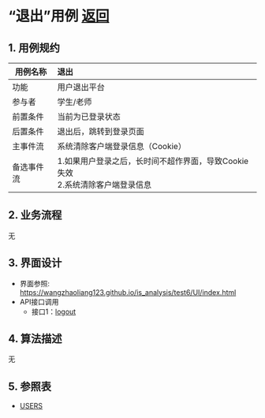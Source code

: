 # “退出”用例 [返回](../README.md)

## 1. 用例规约

|用例名称|退出|
|-------|:-------------|
|功能|用户退出平台|
|参与者|学生/老师|
|前置条件| 当前为已登录状态|
|后置条件|退出后，跳转到登录页面|
|主事件流|系统清除客户端登录信息（Cookie）|
|备选事件流|1.如果用户登录之后，长时间不超作界面，导致Cookie失效 <br/>2.系统清除客户端登录信息

## 2. 业务流程
无

## 3. 界面设计
- 界面参照: https://wangzhaoliang123.github.io/is_analysis/test6/UI/index.html
- API接口调用
    - 接口1：[logout](../interface/logout.md)

## 4. 算法描述
无    
## 5. 参照表

- [USERS](../dataBaseDesign.md/#USERS)

